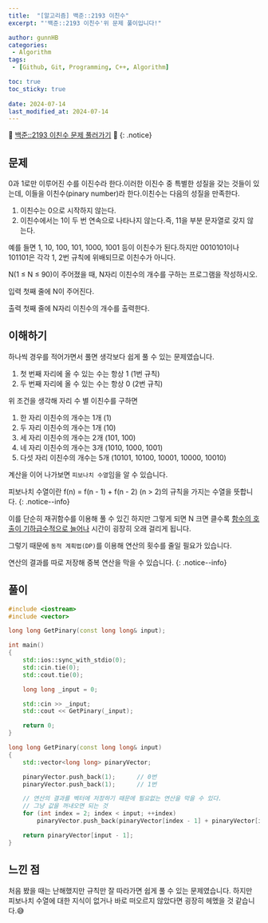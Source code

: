 ```yaml
---
title:  "[알고리즘] 백준::2193 이친수"
excerpt: "'백준::2193 이친수'위 문제 풀이입니다!"

author: gunnHB
categories: 
 - Algorithm
tags: 
 - [Github, Git, Programming, C++, Algorithm]

toc: true
toc_sticky: true
 
date: 2024-07-14
last_modified_at: 2024-07-14
---
```


🔔 [백준::2193 이친수 문제 풀러가기](https://www.acmicpc.net/problem/2193) 🔔
{: .notice}

## 문제
0과 1로만 이루어진 수를 이진수라 한다.이러한 이진수 중 특별한 성질을 갖는 것들이 있는데, 이들을 이친수(pinary number)라 한다.이친수는 다음의 성질을 만족한다.

1. 이친수는 0으로 시작하지 않는다.
2. 이친수에서는 1이 두 번 연속으로 나타나지 않는다.즉, 11을 부분 문자열로 갖지 않는다.

예를 들면 1, 10, 100, 101, 1000, 1001 등이 이친수가 된다.하지만 0010101이나 101101은 각각 1, 2번 규칙에 위배되므로 이친수가 아니다.

N(1 ≤ N ≤ 90)이 주어졌을 때, N자리 이친수의 개수를 구하는 프로그램을 작성하시오.

입력
첫째 줄에 N이 주어진다.

출력
첫째 줄에 N자리 이친수의 개수를 출력한다.

## 이해하기
하나씩 경우를 적어가면서 풀면 생각보다 쉽게 풀 수 있는 문제였습니다. 

1. 첫 번째 자리에 올 수 있는 수는 항상 1 (1번 규칙)
2. 두 번째 자리에 올 수 있는 수는 항상 0 (2번 규칙)

위 조건을 생각해 자리 수 별 이친수를 구하면

1. 한 자리 이친수의 개수는 1개 (1)
2. 두 자리 이친수의 개수는 1개 (10)
3. 세 자리 이친수의 개수는 2개 (101, 100)
4. 네 자리 이친수의 개수는 3개 (1010, 1000, 1001)
5. 다섯 자리 이친수의 개수는 5개 (10101, 10100, 10001, 10000, 10010)

계산을 이어 나가보면 `피보나치 수열`임을 알 수 있습니다.

피보나치 수열이란 f(n) = f(n - 1) + f(n - 2) (n > 2)의 규칙을 가지는 수열을 뜻합니다.
{: .notice--info}

이를 단순히 재귀함수를 이용해 풀 수 있긴 하지만 그렇게 되면 N 크면 클수록
<u>함수의 호출이 기하급수적으로 늘어나</u> 시간이 굉장히 오래 걸리게 됩니다.

그렇기 때문에 `동적 계획법(DP)`를 이용해 연산의 횟수를 줄일 필요가 있습니다.

연산의 결과를 따로 저장해 중복 연산을 막을 수 있습니다.
{: .notice--info}

## 풀이
```c++
#include <iostream>
#include <vector>

long long GetPinary(const long long& input);

int main()
{
	std::ios::sync_with_stdio(0);
	std::cin.tie(0);
	std::cout.tie(0);

	long long _input = 0;

	std::cin >> _input;
	std::cout << GetPinary(_input);

	return 0;
}

long long GetPinary(const long long& input)
{
	std::vector<long long> pinaryVector;

	pinaryVector.push_back(1);		// 0번
	pinaryVector.push_back(1);		// 1번

    // 연산의 결과를 벡터에 저장하기 때문에 필요없는 연산을 막을 수 있다.
    // 그냥 값을 꺼내오면 되는 것
	for (int index = 2; index < input; ++index)
		pinaryVector.push_back(pinaryVector[index - 1] + pinaryVector[index - 2]);

	return pinaryVector[input - 1];
}
```

## 느낀 점
처음 봤을 때는 난해했지만 규칙만 잘 따라가면 쉽게 풀 수 있는 문제였습니다. 하지만 피보나치 수열에 대한
지식이 없거나 바로 떠오르지 않았다면 굉장히 헤멨을 것 같습니다.😅